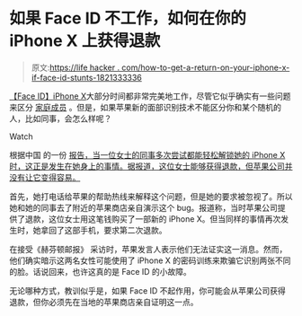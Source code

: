 # 如果 Face ID 不工作，如何在你的 iPhone X 上获得退款

> 原文:[https://life hacker . com/how-to-get-a-return-on-your-iphone-x-if-face-id-stunts-1821333336](https://lifehacker.com/how-to-get-a-refund-on-your-iphone-x-if-face-id-doesnt-1821333336)

[【Face ID】](https://lifehacker.com/what-you-need-to-know-about-face-id-on-the-iphone-x-1804641406)[iPhone X](https://lifehacker.com/what-do-you-like-or-hate-about-iphone-x-1820179520)大部分时间都非常完美地工作，尽管它似乎确实有一些问题来区分 [家庭成员](https://lifehacker.com/don-t-use-face-id-on-the-iphone-x-if-you-re-worried-abo-1821014444) 。但是，如果苹果新的面部识别技术不能区分你和某个随机的人，比如同事，会怎么样呢？

Watch

根据中国 的一份 [报告，当一位女士的同事多次尝试都能轻松解锁她的 iPhone X 时，这正是发生在她身上的事情。据报道，这位女士能够获得退款，但苹果公司并没有让它变得容易。](http://www.scmp.com/news/china/society/article/2124313/chinese-woman-offered-refund-after-facial-recognition-allows)

首先，她打电话给苹果的帮助热线来解释这个问题，但是她的要求被忽视了。所以她和她的同事去了附近的苹果商店亲自演示这个 bug。报道称，当时苹果公司提供了退款，这位女士用这笔钱购买了一部新的 iPhone X。但当同样的事情再次发生时，她拿回了这部手机，要求第二次退款。

在接受《赫芬顿邮报》 采访时，苹果发言人表示他们无法证实这一消息。然而，他们确实暗示这两名女性可能使用了 iPhone X 的密码训练来欺骗它识别两张不同的脸。话说回来，也许这真的是 Face ID 的小故障。

无论哪种方式，教训似乎是，如果 Face ID 不起作用，你可能会从苹果公司获得退款，但你必须先在当地的苹果商店亲自证明这一点。
